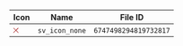 | Icon | Name | File ID |
| ---  | ---  | ---     |
| ![](sv_icon_none.png) | `sv_icon_none` | `6747498294819732817` |

